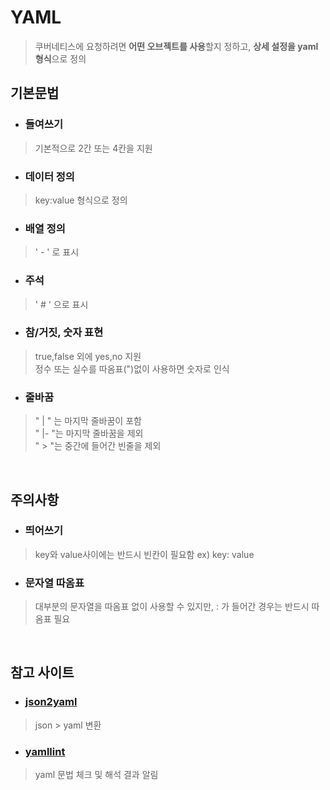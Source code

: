 # YAML
> 쿠버네티스에 요청하려면 **어떤 오브젝트를 사용**할지 정하고, **상세 설정을 yaml형식**으로 정의

## 기본문법
* ### 들여쓰기
> 기본적으로 2간 또는 4칸을 지원
* ### 데이터 정의
> key:value 형식으로 정의
* ### 배열 정의
> ' - ' 로 표시 
* ### 주석
> ' # ' 으로 표시
* ### 참/거짓, 숫자 표현
> true,false 외에 yes,no 지원<br>
> 정수 또는 실수를 따옴표(")없이 사용하면 숫자로 인식
* ### 줄바꿈
> " | " 는 마지막 줄바꿈이 포함<br>
> " |- "는 마지막 줄바꿈을 제외<br>
> " > "는 중간에 들어간 빈줄을 제외
<br>

## 주의사항
* ### 띄어쓰기
> key와 value사이에는 반드시 빈칸이 필요함 ex) key: value
* ### 문자열 따옴표
> 대부분의 문자열을 따옴표 없이 사용할 수 있지만, : 가 들어간 경우는 반드시 따옴표 필요
<br>

## 참고 사이트
* ### [json2yaml](https://www.json2yaml.com/)
> json > yaml 변환

* ### [yamllint](http://www.yamllint.com/)
> yaml 문법 체크 및 해석 결과 알림
